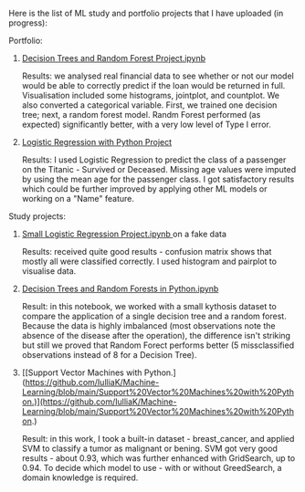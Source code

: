 Here is the list of ML study and portfolio  projects that I have uploaded (in progress):

Portfolio:
1. [Decision Trees and Random Forest Project.ipynb](https://github.com/IulliaK/Machine-Learning/blob/main/Decision%20Trees%20and%20Random%20Forest%20Project.ipynb)

   Results: we analysed real financial data to see whether or not our model would be able to correctly predict if the loan would be returned in full. Visualisation included some histograms, jointplot, and countplot. We also converted a categorical variable. First, we trained one decision tree; next, a random forest model. Randm Forest performed (as expected) significantly better, with a very low level of Type I error.

2. [Logistic Regression with Python Project](https://github.com/IulliaK/Machine-Learning/blob/main/Logistic%20Regression%20with%20Python%20Project)
   
   Results: I used Logistic Regression to predict the class of a passenger on the Titanic - Survived or Deceased. Missing age values were imputed by using the mean age for the passenger class. I got satisfactory results which could be further improved by applying other ML models or working on a "Name" feature.

Study projects:
1. [Small Logistic Regression Project.ipynb ](https://github.com/IulliaK/Machine-Learning/blob/main/Small%20Logistic%20Regression%20Project.ipynb) on a fake data 

   Results: received quite good results - confusion matrix shows that mostly all were classified correctly. I used histogram and pairplot to visualise data.

2. [Decision Trees and Random Forests in Python.ipynb](https://github.com/IulliaK/Machine-Learning/blob/main/Decision%20Trees%20and%20Random%20Forests%20in%20Python.ipynb)

   Result: in this notebook, we worked with a small kythosis dataset to compare the application of a single decision tree and a random forest. Because the data is highly imbalanced (most observations note the absence of the disease after the operation), the difference isn't striking but still we proved that Random Forect performs better (5 missclassified observations instead of 8 for a Decision Tree).

3. [[Support Vector Machines with Python.] (https://github.com/IulliaK/Machine-Learning/blob/main/Support%20Vector%20Machines%20with%20Python.)](https://github.com/IulliaK/Machine-Learning/blob/main/Support%20Vector%20Machines%20with%20Python.)
   
   Result: in this work, I took a built-in dataset - breast_cancer, and applied SVM to classify a tumor as malignant or bening. SVM got very good results - about 0.93, which was further enhanced with GridSearch, up to 0.94. To decide which model to use - with or without GreedSearch, a domain knowledge is required.
   

